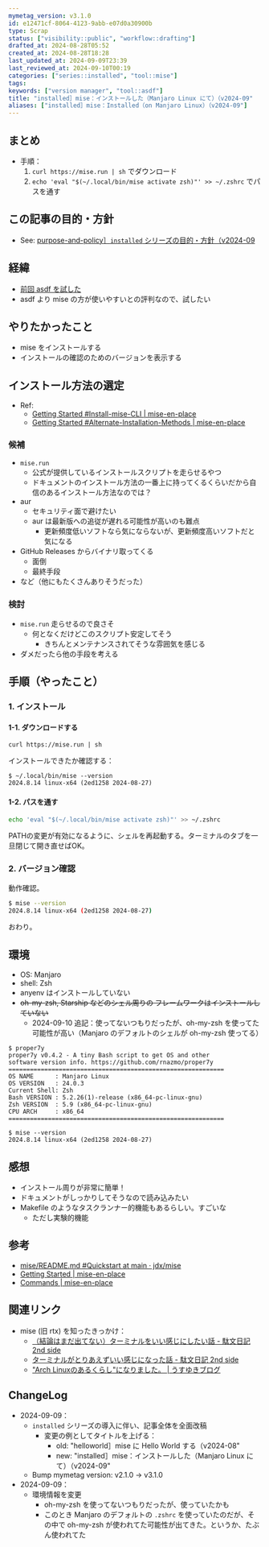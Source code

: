 ```yaml
---
mymetag_version: v3.1.0
id: e12471cf-8064-4123-9abb-e07d0a30900b
type: Scrap
status: ["visibility::public", "workflow::drafting"]
drafted_at: 2024-08-28T05:52
created_at: 2024-08-28T18:28
last_updated_at: 2024-09-09T23:39
last_reviewed_at: 2024-09-10T00:19
categories: ["series::installed", "tool::mise"]
tags:
keywords: ["version manager", "tool::asdf"]
title: "installed］mise：インストールした（Manjaro Linux にて）（v2024-09"
aliases: ["installed］mise：Installed（on Manjaro Linux）（v2024-09"]
---
```


## まとめ

- 手順：
    1. `curl https://mise.run | sh` でダウンロード
    2. `echo 'eval "$(~/.local/bin/mise activate zsh)"' >> ~/.zshrc` でパスを通す

## この記事の目的・方針

- See: [purpose-and-policy］`installed` シリーズの目的・方針（v2024-09](ed0f0a63-51e1-43b0-8cd6-3bb77de060fb.md)

## 経緯

- [前回 asdf を試した](./2e138b3d-d904-4140-93aa-d4ddc8c8a540.md)
- asdf より mise の方が使いやすいとの評判なので、試したい

## やりたかったこと

- mise をインストールする
- インストールの確認のためのバージョンを表示する

## インストール方法の選定

- Ref:
    - [Getting Started #Install-mise-CLI | mise-en-place](https://mise.jdx.dev/getting-started.html#_1-install-mise-cli)
    - [Getting Started #Alternate-Installation-Methods | mise-en-place](https://mise.jdx.dev/getting-started.html#alternate-installation-methods)

### 候補

- `mise.run`
    - 公式が提供しているインストールスクリプトを走らせるやつ
    - ドキュメントのインストール方法の一番上に持ってくるくらいだから自信のあるインストール方法なのでは？
- aur
    - セキュリティ面で避けたい
    - aur は最新版への追従が遅れる可能性が高いのも難点
        - 更新頻度低いソフトなら気にならないが、更新頻度高いソフトだと気になる
- GitHub Releases からバイナリ取ってくる
    - 面倒
    - 最終手段
- など（他にもたくさんありそうだった）

### 検討

- `mise.run` 走らせるので良さそ
    - 何となくだけどこのスクリプト安定してそう
        - きちんとメンテナンスされてそうな雰囲気を感じる
- ダメだったら他の手段を考える

## 手順（やったこと）

### 1. インストール

#### 1-1. ダウンロードする

```console
curl https://mise.run | sh
```

インストールできたか確認する：

```console
$ ~/.local/bin/mise --version
2024.8.14 linux-x64 (2ed1258 2024-08-27)
```

#### 1-2. パスを通す

```sh
echo 'eval "$(~/.local/bin/mise activate zsh)"' >> ~/.zshrc
```

PATHの変更が有効になるように、シェルを再起動する。ターミナルのタブを一旦閉じて開き直せばOK。

### 2. バージョン確認

動作確認。

```sh
$ mise --version
2024.8.14 linux-x64 (2ed1258 2024-08-27)
```

おわり。

## 環境

- OS: Manjaro
- shell: Zsh
- anyenv はインストールしていない
- ~~oh-my-zsh, Starship などのシェル周りの フレームワークはインストールしていない~~
    - 2024-09-10 追記：使ってないつもりだったが、oh-my-zsh を使ってた可能性が高い（Manjaro のデフォルトのシェルが oh-my-zsh 使ってる）

```console
$ proper7y
proper7y v0.4.2 - A tiny Bash script to get OS and other
software version info. https://github.com/rnazmo/proper7y
============================================================
OS NAME      : Manjaro Linux
OS VERSION   : 24.0.3
Current Shell: Zsh
Bash VERSION : 5.2.26(1)-release (x86_64-pc-linux-gnu)
Zsh VERSION  : 5.9 (x86_64-pc-linux-gnu)
CPU ARCH     : x86_64
============================================================

$ mise --version
2024.8.14 linux-x64 (2ed1258 2024-08-27)
```


## 感想

- インストール周りが非常に簡単！
- ドキュメントがしっかりしてそうなので読み込みたい
- Makefile のようなタスクランナー的機能もあるらしい。すごいな
    - ただし実験的機能

## 参考

- [mise/README.md #Quickstart at main · jdx/mise](https://github.com/jdx/mise/blob/44a7d2e4558f1756677785b2afe2917cff8dfe63/README.md#quickstart)
- [Getting Started | mise-en-place](https://mise.jdx.dev/getting-started.html)
- [Commands | mise-en-place](https://mise.jdx.dev/cli/)

## 関連リンク

- mise (旧 rtx) を知ったきっかけ：
    - [（結論はまだ出てない）ターミナルをいい感じにしたい話 - 駄文日記 2nd side](https://deflis.hatenablog.com/entry/2023/04/16/203246)
    - [ターミナルがとりあえずいい感じになった話 - 駄文日記 2nd side](https://deflis.hatenablog.com/entry/2023/09/08/174932#%E3%83%A9%E3%83%B3%E3%82%BF%E3%82%A4%E3%83%A0%E3%83%90%E3%83%BC%E3%82%B8%E3%83%A7%E3%83%B3%E7%AE%A1%E7%90%86--rtx)
    - ["Arch Linuxのあるくらし"になりました。 | うすゆきブログ](https://blog.usuyuki.net/arch-linux-life-start)

## ChangeLog

- 2024-09-09：
    - `installed` シリーズの導入に伴い、記事全体を全面改稿
        - 変更の例としてタイトルを上げる：
            - old: "helloworld］mise に Hello World する（v2024-08"
            - new: "installed］mise：インストールした（Manjaro Linux にて）（v2024-09"
    - Bump mymetag version: v2.1.0 -> v3.1.0
- 2024-09-09：
    - 環境情報を変更
        - oh-my-zsh を使ってないつもりだったが、使っていたかも
        - このとき Manjaro のデフォルトの `.zshrc` を使っていたのだが、その中で oh-my-zsh が使われてた可能性が出てきた。というか、たぶん使われてた
